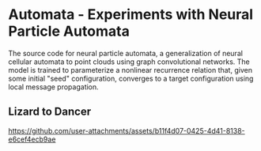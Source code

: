 Automata - Experiments with Neural Particle Automata
====================================================
The source code for neural particle automata, a generalization of neural cellular automata to point clouds using graph convolutional networks. The model is trained to parameterize a nonlinear recurrence relation that, given some initial "seed" configuration, converges to a target configuration using local message propagation.

## Lizard to Dancer
https://github.com/user-attachments/assets/b11f4d07-0425-4d41-8138-e6cef4ecb9ae
